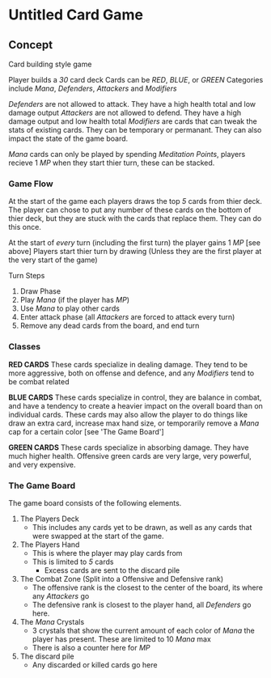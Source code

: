# Untitled Card Game

## Concept
Card building style game

Player builds a *30* card deck
Cards can be *RED*, *BLUE*, or *GREEN*
Categories include *Mana*, *Defenders*, *Attackers* and *Modifiers*

*Defenders* are not allowed to attack. They have a high health total and low damage output
*Attackers* are not allowed to defend. They have a high damage output and low health total
*Modifiers* are cards that can tweak the stats of existing cards. They can be temporary or permanant. They can also impact the state of the game board.

*Mana* cards can only be played by spending *Meditation Points*, players recieve 1 *MP* when they start thier turn, these can be stacked.

### Game Flow
At the start of the game each players draws the top *5* cards from thier deck.
The player can chose to put any number of these cards on the bottom of thier deck, but they are stuck with the cards that replace them. They can do this once.

At the start of *every* turn (including the first turn) the player gains 1 *MP* [see above]
Players start thier turn by drawing (Unless they are the first player at the very start of the game)

Turn Steps
1. Draw Phase
2. Play *Mana* (if the player has *MP*)
3. Use *Mana* to play other cards
4. Enter attack phase (all *Attackers* are forced to attack every turn)
5. Remove any dead cards from the board, and end turn

### Classes
**RED CARDS**
These cards specialize in dealing damage. They tend to be more aggressive, both on offense and defence, and any *Modifiers* tend to be combat related

**BLUE CARDS**
These cards specialize in control, they are balance in combat, and have a tendency to create a heavier impact on the overall board than on individual cards.
These cards may also allow the player to do things like draw an extra card, increase max hand size, or temporarily remove a *Mana* cap for a certain color [see 'The Game Board']

**GREEN CARDS**
These cards specialize in absorbing damage. They have much higher health. Offensive green cards are very large, very powerful, and very expensive.

### The Game Board
The game board consists of the following elements.
1. The Players Deck
	- This includes any cards yet to be drawn, as well as any cards that were swapped at the start of the game.
2. The Players Hand
	- This is where the player may play cards from
	- This is limited to *5* cards
		- Excess cards are sent to the discard pile
3. The Combat Zone (Split into a Offensive and Defensive rank)
	- The offensive rank is the closest to the center of the board, its where any *Attackers* go
	- The defensive rank is closest to the player hand, all *Defenders* go here.
4. The *Mana* Crystals
	- 3 crystals that show the current amount of each color of *Mana* the player has present. These are limited to 10 *Mana* max
	- There is also a counter here for *MP*
5. The discard pile
	- Any discarded or killed cards go here
